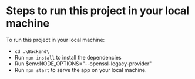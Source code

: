 # Steps to run this project in your local machine

To run this project in your local machine:

- `cd .\Backend\`
- Run `npm install` to install the dependencies
- Run $env:NODE_OPTIONS="--openssl-legacy-provider"
- Run `npm start` to serve the app on your local machine.
